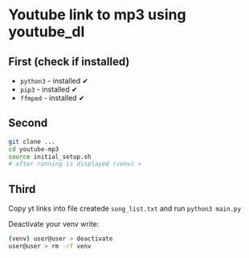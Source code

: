 # Youtube link to mp3 using youtube_dl

## First (check if installed)
- `python3` - installed ✔
- `pip3` - installed ✔
- `ffmped` - installed ✔

## Second
```bash
git clone ...
cd youtube-mp3
source initial_setup.sh
# after running is displayed (venv) >
```

## Third
Copy yt links into file createde `song_list.txt` and run 
`python3 main.py`

Deactivate your venv 
write: 
```bash
(venv) user@user > deactivate
user@user > rm -rf venv
```
